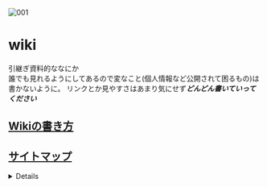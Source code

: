 ![001](https://user-images.githubusercontent.com/103260061/162473624-96371ee1-522d-41cd-b4b8-7e6e2c49657b.png)
# wiki
引継ぎ資料的ななにか  
誰でも見れるようにしてあるので変なこと(個人情報など公開されて困るもの)は書かないように。
リンクとか見やすさはあまり気にせず***どんどん書いていってください***

## [Wikiの書き方](Wiki/その他/Wikiの書き方.md)  
## [サイトマップ](Wiki) 
 <details>

[翼班](Wiki/翼班)  
[FF班](Wiki/FF班)  
[試験系](Wiki/試験系) 
    <details>
    
    [TF](Wiki/試験系/TF)  
    </details>
</details>


### 非公式

Wordのように簡単に書き込むことができ(一応スマホからでも簡単に編集できる)，スマホからもアクセスでき，メンバーなら編集ができるので口伝より確実に情報を残せるのではないかと思い勝手に作りました．

目標：  
・欲しい情報を見つけやすく  
・誰でも編集しやすく  
・見たい時にすぐに見れる  

スマホからだとフォルダマークみたいなとこ押すと記事が読めます．
TBTのNCの引継ぎ用に試しに作ってみました．  
NC以外も引継ぎしやすそうだと思うからTBT全体で使ってOBにもかいてもらえたらななんて思ってます．

とっちー
